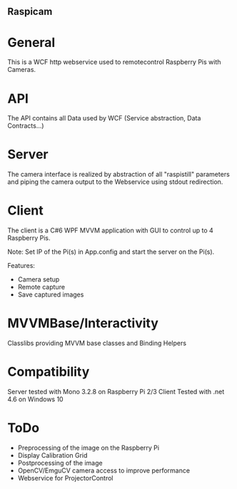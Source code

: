## Raspicam
# General
This is a WCF http webservice used to remotecontrol Raspberry Pis with Cameras.

# API
The API contains all Data used by WCF (Service abstraction, Data Contracts...)

# Server
The camera interface is realized by abstraction of all "raspistill" parameters and piping the camera output to the Webservice using stdout redirection.

# Client
The client is a C#6 WPF MVVM application with GUI to control up to 4 Raspberry Pis.

Note:
Set IP of the Pi(s) in App.config and start the server on the Pi(s).

Features:
- Camera setup
- Remote capture
- Save captured images

# MVVMBase/Interactivity
Classlibs providing MVVM base classes and Binding Helpers

# Compatibility

Server tested with Mono 3.2.8 on Raspberry Pi 2/3
Client Tested with .net 4.6 on Windows 10

# ToDo
- Preprocessing of the image on the Raspberry Pi
- Display Calibration Grid
- Postprocessing of the image 
- OpenCV/EmguCV camera access to improve performance
- Webservice for ProjectorControl
